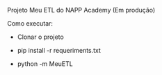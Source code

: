 Projeto Meu ETL do NAPP Academy (Em produção)

Como executar:

- Clonar o projeto

- pip install -r requeriments.txt

- python -m MeuETL
